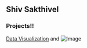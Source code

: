 ## Shiv Sakthivel

### Projects!!

[Data Visualization](https://shivsakthivel.github.io/dsc106-final) and ![Image](src)
